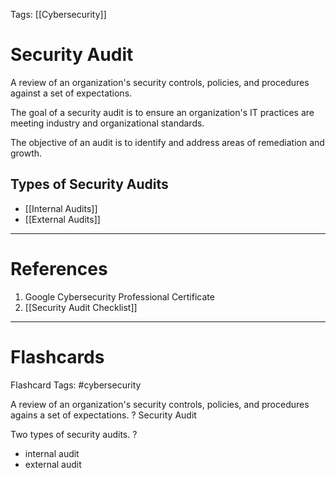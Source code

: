 Tags: [[Cybersecurity]]
# Security Audit

A review of an organization's security controls, policies, and procedures against a set of expectations.

The goal of a security audit is to ensure an organization's IT practices are meeting industry and organizational standards.

The objective of an audit is to identify and address areas of remediation and growth.

## Types of Security Audits

- [[Internal Audits]]
- [[External Audits]]

---
# References

1. Google Cybersecurity Professional Certificate
2. [[Security Audit Checklist]]

---
# Flashcards

Flashcard Tags: #cybersecurity 

A review of an organization's security controls, policies, and procedures agains a set of expectations.
?
Security Audit
<!--SR:!2024-05-10,10,270-->

Two types of security audits.
?
- internal audit
- external audit
<!--SR:!2024-05-01,4,270-->